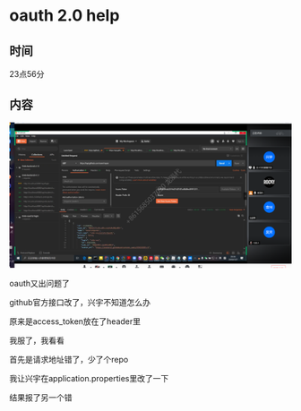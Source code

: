 # oauth 2.0 help

## 时间

23点56分

## 内容

![image-20200727235648667](oauth%202.0%20help.assets/image-20200727235648667.png)

oauth又出问题了

github官方接口改了，兴宇不知道怎么办

原来是access_token放在了header里

我服了，我看看



首先是请求地址错了，少了个repo

我让兴宇在application.properties里改了一下

结果报了另一个错

